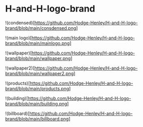 # H-and-H-logo-brand

!(condensed)[https://github.com/Hodge-Henley/H-and-H-logo-brand/blob/main/consdensed.png]

!(main logo)[https://github.com/Hodge-Henley/H-and-H-logo-brand/blob/main/mainlogo.png]

!(wallpaper)[https://github.com/Hodge-Henley/H-and-H-logo-brand/blob/main/wallpaper.png]

!(wallpaper2)[https://github.com/Hodge-Henley/H-and-H-logo-brand/blob/main/wallpaper2.png]

!(products)[https://github.com/Hodge-Henley/H-and-H-logo-brand/blob/main/products.png]

!(building)[https://github.com/Hodge-Henley/H-and-H-logo-brand/blob/main/building.png]

!(billboard)[https://github.com/Hodge-Henley/H-and-H-logo-brand/blob/main/billboard.png]
